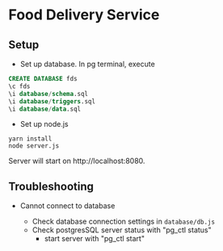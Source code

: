 # Food Delivery Service
## Setup
- Set up database. In pg terminal, execute
 ```sql
CREATE DATABASE fds
\c fds
\i database/schema.sql
\i database/triggers.sql
\i database/data.sql
```

- Set up node.js
```
yarn install
node server.js
```
Server will start on http://localhost:8080.

## Troubleshooting
- Cannot connect to database

   * Check database connection settings in `database/db.js`
   * Check postgresSQL server status with "pg_ctl status"
     * start server with "pg_ctl start"

